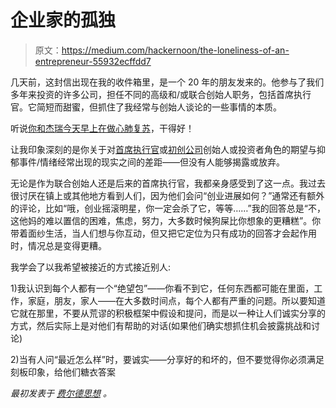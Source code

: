 # 企业家的孤独

> 原文：<https://medium.com/hackernoon/the-loneliness-of-an-entrepreneur-55932ecffdd7>

几天前，这封信出现在我的收件箱里，是一个 20 年的朋友发来的。他参与了我们多年来投资的许多公司，担任不同的高级和/或联合创始人职务，包括首席执行官。它简短而甜蜜，但抓住了我经常与创始人谈论的一些事情的本质。

听说[你和杰瑞今天早上在做心肺复苏](https://www.cpr.org/news/story/colorado-entrepreneurs-try-to-bring-depression-out-of-the-shadows)，干得好！

让我印象深刻的是你关于对[首席执行官](https://hackernoon.com/tagged/ceo)或[初创公司](https://hackernoon.com/tagged/startup)创始人或投资者角色的期望与抑郁事件/情绪经常出现的现实之间的差距——但没有人能够揭露或放弃。

无论是作为联合创始人还是后来的首席执行官，我都亲身感受到了这一点。我过去很讨厌在镇上或其他地方看到人们，因为他们会问“创业进展如何？”通常还有额外的评论，比如“哦，创业摇滚明星，你一定会杀了它，等等……”我的回答总是“不，这他妈的难以置信的困难，焦虑，努力，大多数时候狗屎比你想象的更糟糕”。你带着面纱生活，当人们想与你互动，但又把它定位为只有成功的回答才会起作用时，情况总是变得更糟。

我学会了以我希望被接近的方式接近别人:

1)我认识到每个人都有一个“绝望包”——你看不到它，任何东西都可能在里面，工作，家庭，朋友，家人——在大多数时间点，每个人都有严重的问题。所以要知道它就在那里，不要从荒谬的积极框架中假设和提问，而是以一种让人们诚实分享的方式，然后实际上是对他们有帮助的对话(如果他们确实想抓住机会披露挑战和讨论)

2)当有人问“最近怎么样”时，要诚实——分享好的和坏的，但不要觉得你必须满足刻板印象，给他们糖衣答案

*最初发表于* [*费尔德思想*](https://www.feld.com/archives/2017/07/the-loneliness-of-an-entrepreneur.html) *。*